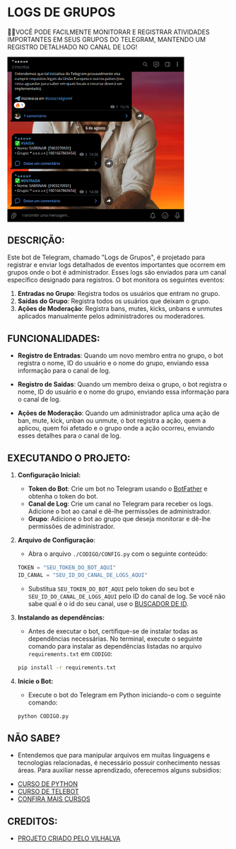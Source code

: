 # LOGS DE GRUPOS
👮‍♂️VOCÊ PODE FACILMENTE MONITORAR E REGISTRAR ATIVIDADES IMPORTANTES EM SEUS GRUPOS DO TELEGRAM, MANTENDO UM REGISTRO DETALHADO NO CANAL DE LOG!

<img src="FOTO.png" align="center" width="400"> <br>

## DESCRIÇÃO:
Este bot de Telegram, chamado "Logs de Grupos", é projetado para registrar e enviar logs detalhados de eventos importantes que ocorrem em grupos onde o bot é administrador. Esses logs são enviados para um canal específico designado para registros. O bot monitora os seguintes eventos:

1. **Entradas no Grupo**: Registra todos os usuários que entram no grupo.
2. **Saídas do Grupo**: Registra todos os usuários que deixam o grupo.
3. **Ações de Moderação**: Registra bans, mutes, kicks, unbans e unmutes aplicados manualmente pelos administradores ou moderadores.

## FUNCIONALIDADES:
- **Registro de Entradas**: Quando um novo membro entra no grupo, o bot registra o nome, ID do usuário e o nome do grupo, enviando essa informação para o canal de log.
  
- **Registro de Saídas**: Quando um membro deixa o grupo, o bot registra o nome, ID do usuário e o nome do grupo, enviando essa informação para o canal de log.
  
- **Ações de Moderação**: Quando um administrador aplica uma ação de ban, mute, kick, unban ou unmute, o bot registra a ação, quem a aplicou, quem foi afetado e o grupo onde a ação ocorreu, enviando esses detalhes para o canal de log.

## EXECUTANDO O PROJETO:
1. **Configuração Inicial:**
   - **Token do Bot**: Crie um bot no Telegram usando o [BotFather](https://t.me/BotFather) e obtenha o token do bot.
   - **Canal de Log**: Crie um canal no Telegram para receber os logs. Adicione o bot ao canal e dê-lhe permissões de administrador.
   - **Grupo**: Adicione o bot ao grupo que deseja monitorar e dê-lhe permissões de administrador.

2. **Arquivo de Configuração**:
   - Abra o arquivo `./CODIGO/CONFIG.py` com o seguinte conteúdo:
   ```python
   TOKEN = "SEU_TOKEN_DO_BOT_AQUI"
   ID_CANAL = "SEU_ID_DO_CANAL_DE_LOGS_AQUI"
   ```
     
   - Substitua `SEU_TOKEN_DO_BOT_AQUI` pelo token do seu bot e `SEU_ID_DO_CANAL_DE_LOGS_AQUI` pelo ID do canal de log. Se você não sabe qual é o id do seu canal, use o [BUSCADOR DE ID](https://github.com/VILHALVA/BUSCADOR-DE-ID).

3. **Instalando as dependências:**
   - Antes de executar o bot, certifique-se de instalar todas as dependências necessárias. No terminal, execute o seguinte comando para instalar as dependências listadas no arquivo `requirements.txt` em `CODIGO`:
   ```bash
   pip install -r requirements.txt
   ```

4. **Inicie o Bot:**
   - Execute o bot do Telegram em Python iniciando-o com o seguinte comando:
   ```bash
   python CODIGO.py
   ```

## NÃO SABE?
- Entendemos que para manipular arquivos em muitas linguagens e tecnologias relacionadas, é necessário possuir conhecimento nessas áreas. Para auxiliar nesse aprendizado, oferecemos alguns subsidios:
* [CURSO DE PYTHON](https://github.com/VILHALVA/CURSO-DE-PYTHON)
* [CURSO DE TELEBOT](https://github.com/VILHALVA/CURSO-DE-TELEBOT)
* [CONFIRA MAIS CURSOS](https://github.com/VILHALVA?tab=repositories&q=+topic:CURSO)

## CREDITOS:
- [PROJETO CRIADO PELO VILHALVA](https://github.com/VILHALVA)
